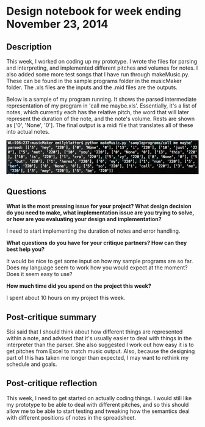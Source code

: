 # Design notebook for week ending November 23, 2014

## Description

<!--**TODO:** Fill in this part with information about your work this week:
important design decisions, changes to previous decisions, open questions,
exciting milestones, preliminary results, etc. Feel free to include images
(e.g., a sketch of the design or a screenshot of a running program), links to
code, and any other resources that you think will help clearly convey your
design process.-->

This week, I worked on coding up my prototype. I wrote the files for parsing and interpreting, and implemented different pitches and volumes for notes. I also added some more test songs that I have run through makeMusic.py. These can be found in the sample programs folder in the musicMaker folder. The .xls files are the inputs and the .mid files are the outputs. 

Below is a sample of my program running. It shows the parsed intermediate representation of my program in 'call me maybe.xls'. Essentially, it's a list of notes, which currently each has the relative pitch, the word that will later represent the duration of the note, and the note's volume. Rests are shown as ['0', 'None', '0']. The final output is a midi file that translates all of these into actual notes. 

![sample program running](images/nov23.png)

## Questions

**What is the most pressing issue for your project? What design decision do
you need to make, what implementation issue are you trying to solve, or how
are you evaluating your design and implementation?**

I need to start implementing the duration of notes and error handling.

**What questions do you have for your critique partners? How can they best help
you?**

It would be nice to get some input on how my sample programs are so far. Does my language seem to work how you would expect at the moment? Does it seem easy to use?

**How much time did you spend on the project this week?**

I spent about 10 hours on my project this week.

## Post-critique summary

Sisi said that I should think about how different things are represented within a note, and advised that it's usually easier to deal with things in the interpreter than the parser. She also suggested I work out how easy it is to get pitches from Excel to match music output. Also, because the designing part of this has taken me longer than expected, I may want to rethink my schedule and goals.


## Post-critique reflection

This week, I need to get started on actually coding things. I would still like my prototype to be able to deal with different pitches, and so this should allow me to be able to start testing and tweaking how the semantics deal with different positions of notes in the spreadsheet.
